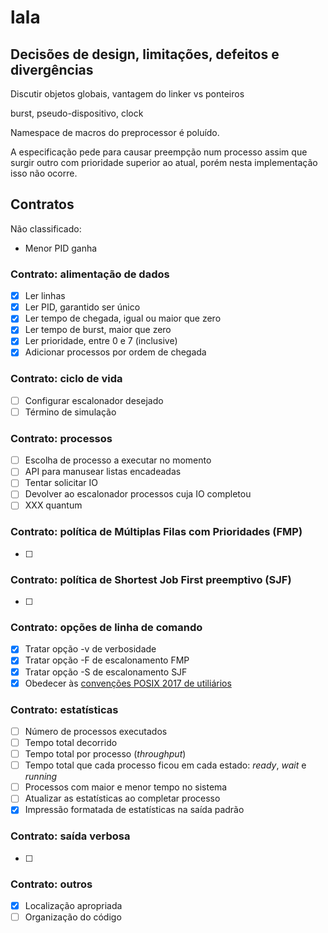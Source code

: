 # lala

## Decisões de design, limitações, defeitos e divergências

Discutir objetos globais, vantagem do linker vs ponteiros

burst, pseudo-dispositivo, clock

Namespace de macros do preprocessor é poluído.

A especificação pede para causar preempção num processo assim que surgir outro
com prioridade superior ao atual, porém nesta implementação isso não ocorre.

## Contratos

Não classificado:

- Menor PID ganha

### Contrato: alimentação de dados

- [X] Ler linhas
- [X] Ler PID, garantido ser único
- [X] Ler tempo de chegada, igual ou maior que zero
- [X] Ler tempo de burst, maior que zero
- [X] Ler prioridade, entre 0 e 7 (inclusive)
- [X] Adicionar processos por ordem de chegada

### Contrato: ciclo de vida

- [ ] Configurar escalonador desejado
- [ ] Término de simulação

### Contrato: processos

- [ ] Escolha de processo a executar no momento
- [ ] API para manusear listas encadeadas
- [ ] Tentar solicitar IO
- [ ] Devolver ao escalonador processos cuja IO completou
- [ ] XXX quantum

### Contrato: política de Múltiplas Filas com Prioridades (FMP)

- [ ] 

### Contrato: política de Shortest Job First preemptivo (SJF)

- [ ] 

### Contrato: opções de linha de comando

- [X] Tratar opção -v de verbosidade
- [X] Tratar opção -F de escalonamento FMP
- [X] Tratar opção -S de escalonamento SJF
- [X] Obedecer às [convenções POSIX 2017 de utiliários](https://pubs.opengroup.org/onlinepubs/9699919799/basedefs/V1_chap12.html)

### Contrato: estatísticas

- [ ] Número de processos executados
- [ ] Tempo total decorrido
- [ ] Tempo total por processo (*throughput*)
- [ ] Tempo total que cada processo ficou em cada estado: _ready_, _wait_ e _running_
- [ ] Processos com maior e menor tempo no sistema
- [ ] Atualizar as estatísticas ao completar processo
- [X] Impressão formatada de estatísticas na saída padrão

### Contrato: saída verbosa

- [ ] 

### Contrato: outros

- [X] Localização apropriada
- [ ] Organização do código
